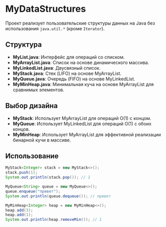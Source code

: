 # MyDataStructures

Проект реализует пользовательские структуры данных на Java без использования `java.util.*` (кроме `Iterator`).

## Структура

- **MyList.java**: Интерфейс для операций со списком.
- **MyArrayList.java**: Список на основе динамического массива.
- **MyLinkedList.java**: Двусвязный список.
- **MyStack.java**: Стек (LIFO) на основе MyArrayList.
- **MyQueue.java**: Очередь (FIFO) на основе MyLinkedList.
- **MyMinHeap.java**: Минимальная куча на основе MyArrayList для сравнимых элементов.

## Выбор дизайна

- **MyStack**: Использует MyArrayList для операций O(1) с концом.
- **MyQueue**: Использует MyLinkedList для операций O(1) с обоих концов.
- **MyMinHeap**: Использует MyArrayList для эффективной реализации бинарной кучи в массиве.

## Использование

```java
MyStack<Integer> stack = new MyStack<>();
stack.push(1);
System.out.println(stack.pop()); // 1

MyQueue<String> queue = new MyQueue<>();
queue.enqueue("привет");
System.out.println(queue.dequeue()); // привет

MyMinHeap<Integer> heap = new MyMinHeap<>();
heap.add(3);
heap.add(1);
System.out.println(heap.removeMin()); // 1